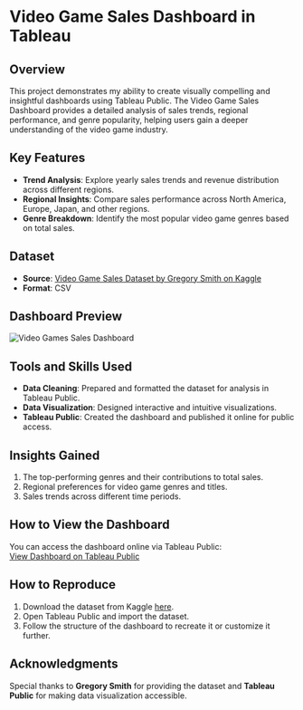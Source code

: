 # Video Game Sales Dashboard in Tableau  

## Overview  
This project demonstrates my ability to create visually compelling and insightful dashboards using Tableau Public. The Video Game Sales Dashboard provides a detailed analysis of sales trends, regional performance, and genre popularity, helping users gain a deeper understanding of the video game industry.  

## Key Features  
- **Trend Analysis**: Explore yearly sales trends and revenue distribution across different regions.  
- **Regional Insights**: Compare sales performance across North America, Europe, Japan, and other regions.  
- **Genre Breakdown**: Identify the most popular video game genres based on total sales.  

## Dataset  
- **Source**: [Video Game Sales Dataset by Gregory Smith on Kaggle](https://www.kaggle.com/gregorut/videogamesales)  
- **Format**: CSV  

## Dashboard Preview  
![Video Games Sales Dashboard](https://github.com/messiyahughes/Video-Games-Sales-Dashboard/blob/main/Video%20Games%20Sales%20Dashboard.png)  

## Tools and Skills Used  
- **Data Cleaning**: Prepared and formatted the dataset for analysis in Tableau Public.  
- **Data Visualization**: Designed interactive and intuitive visualizations.  
- **Tableau Public**: Created the dashboard and published it online for public access.  

## Insights Gained  
1. The top-performing genres and their contributions to total sales.  
2. Regional preferences for video game genres and titles.  
3. Sales trends across different time periods.  

## How to View the Dashboard  
You can access the dashboard online via Tableau Public:  
[View Dashboard on Tableau Public](https://public.tableau.com/app/profile/messiya.hughes/viz/VideoGameSalesDashboard_17335351642680/Dashboard1#1)  

## How to Reproduce  
1. Download the dataset from Kaggle [here](https://www.kaggle.com/gregorut/videogamesales).  
2. Open Tableau Public and import the dataset.  
3. Follow the structure of the dashboard to recreate it or customize it further.  

## Acknowledgments  
Special thanks to **Gregory Smith** for providing the dataset and **Tableau Public** for making data visualization accessible.
